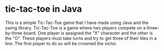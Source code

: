 # tic-tac-toe in Java
This is a simple Tic-Tac-Toe game that I have made using Java and the swing library. Tic-Tac-Toe is a game where two players compete on a three-by-three board. One player is assigned the "X" character and the other is the "O". These players must take turns and try to get three of their tiles in a line. The first player to do so will be crowned the victor.
